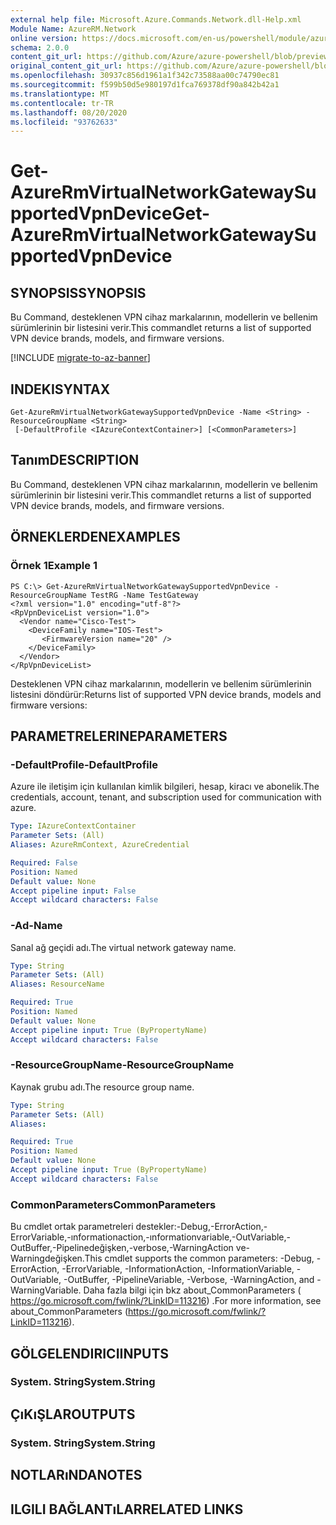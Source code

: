 ```yaml
---
external help file: Microsoft.Azure.Commands.Network.dll-Help.xml
Module Name: AzureRM.Network
online version: https://docs.microsoft.com/en-us/powershell/module/azurerm.network/get-azurermvirtualnetworkgatewaysupportedvpndevice
schema: 2.0.0
content_git_url: https://github.com/Azure/azure-powershell/blob/preview/src/ResourceManager/Network/Commands.Network/help/Get-AzureRmVirtualNetworkGatewaySupportedVpnDevice.md
original_content_git_url: https://github.com/Azure/azure-powershell/blob/preview/src/ResourceManager/Network/Commands.Network/help/Get-AzureRmVirtualNetworkGatewaySupportedVpnDevice.md
ms.openlocfilehash: 30937c856d1961a1f342c73588aa00c74790ec81
ms.sourcegitcommit: f599b50d5e980197d1fca769378df90a842b42a1
ms.translationtype: MT
ms.contentlocale: tr-TR
ms.lasthandoff: 08/20/2020
ms.locfileid: "93762633"
---
```

# <span data-ttu-id="b1a8f-101">Get-AzureRmVirtualNetworkGatewaySupportedVpnDevice</span><span class="sxs-lookup"><span data-stu-id="b1a8f-101">Get-AzureRmVirtualNetworkGatewaySupportedVpnDevice</span></span>

## <span data-ttu-id="b1a8f-102">SYNOPSIS</span><span class="sxs-lookup"><span data-stu-id="b1a8f-102">SYNOPSIS</span></span>
<span data-ttu-id="b1a8f-103">Bu Command, desteklenen VPN cihaz markalarının, modellerin ve bellenim sürümlerinin bir listesini verir.</span><span class="sxs-lookup"><span data-stu-id="b1a8f-103">This commandlet returns a list of supported VPN device brands, models, and firmware versions.</span></span>

[!INCLUDE [migrate-to-az-banner](../../includes/migrate-to-az-banner.md)]

## <span data-ttu-id="b1a8f-104">INDEKI</span><span class="sxs-lookup"><span data-stu-id="b1a8f-104">SYNTAX</span></span>

```
Get-AzureRmVirtualNetworkGatewaySupportedVpnDevice -Name <String> -ResourceGroupName <String>
 [-DefaultProfile <IAzureContextContainer>] [<CommonParameters>]
```

## <span data-ttu-id="b1a8f-105">Tanım</span><span class="sxs-lookup"><span data-stu-id="b1a8f-105">DESCRIPTION</span></span>
<span data-ttu-id="b1a8f-106">Bu Command, desteklenen VPN cihaz markalarının, modellerin ve bellenim sürümlerinin bir listesini verir.</span><span class="sxs-lookup"><span data-stu-id="b1a8f-106">This commandlet returns a list of supported VPN device brands, models, and firmware versions.</span></span>

## <span data-ttu-id="b1a8f-107">ÖRNEKLERDEN</span><span class="sxs-lookup"><span data-stu-id="b1a8f-107">EXAMPLES</span></span>

### <span data-ttu-id="b1a8f-108">Örnek 1</span><span class="sxs-lookup"><span data-stu-id="b1a8f-108">Example 1</span></span>
```
PS C:\> Get-AzureRmVirtualNetworkGatewaySupportedVpnDevice -ResourceGroupName TestRG -Name TestGateway 
<?xml version="1.0" encoding="utf-8"?>
<RpVpnDeviceList version="1.0">
  <Vendor name="Cisco-Test">
    <DeviceFamily name="IOS-Test">
       <FirmwareVersion name="20" />
    </DeviceFamily>
  </Vendor>
</RpVpnDeviceList>
```

<span data-ttu-id="b1a8f-109">Desteklenen VPN cihaz markalarının, modellerin ve bellenim sürümlerinin listesini döndürür:</span><span class="sxs-lookup"><span data-stu-id="b1a8f-109">Returns list of supported VPN device brands, models and firmware versions:</span></span>
<?xml version="1.0" encoding="utf-8"?>
<RpVpnDeviceList version="1.0">
  <Vendor name="Cisco-Test">
    <DeviceFamily name="IOS-Test">
       <FirmwareVersion name="20" />
    </DeviceFamily>
  </Vendor>
</RpVpnDeviceList>

## <span data-ttu-id="b1a8f-110">PARAMETRELERINE</span><span class="sxs-lookup"><span data-stu-id="b1a8f-110">PARAMETERS</span></span>

### <span data-ttu-id="b1a8f-111">-DefaultProfile</span><span class="sxs-lookup"><span data-stu-id="b1a8f-111">-DefaultProfile</span></span>
<span data-ttu-id="b1a8f-112">Azure ile iletişim için kullanılan kimlik bilgileri, hesap, kiracı ve abonelik.</span><span class="sxs-lookup"><span data-stu-id="b1a8f-112">The credentials, account, tenant, and subscription used for communication with azure.</span></span>

```yaml
Type: IAzureContextContainer
Parameter Sets: (All)
Aliases: AzureRmContext, AzureCredential

Required: False
Position: Named
Default value: None
Accept pipeline input: False
Accept wildcard characters: False
```

### <span data-ttu-id="b1a8f-113">-Ad</span><span class="sxs-lookup"><span data-stu-id="b1a8f-113">-Name</span></span>
<span data-ttu-id="b1a8f-114">Sanal ağ geçidi adı.</span><span class="sxs-lookup"><span data-stu-id="b1a8f-114">The virtual network gateway name.</span></span>

```yaml
Type: String
Parameter Sets: (All)
Aliases: ResourceName

Required: True
Position: Named
Default value: None
Accept pipeline input: True (ByPropertyName)
Accept wildcard characters: False
```

### <span data-ttu-id="b1a8f-115">-ResourceGroupName</span><span class="sxs-lookup"><span data-stu-id="b1a8f-115">-ResourceGroupName</span></span>
<span data-ttu-id="b1a8f-116">Kaynak grubu adı.</span><span class="sxs-lookup"><span data-stu-id="b1a8f-116">The resource group name.</span></span>

```yaml
Type: String
Parameter Sets: (All)
Aliases: 

Required: True
Position: Named
Default value: None
Accept pipeline input: True (ByPropertyName)
Accept wildcard characters: False
```

### <span data-ttu-id="b1a8f-117">CommonParameters</span><span class="sxs-lookup"><span data-stu-id="b1a8f-117">CommonParameters</span></span>
<span data-ttu-id="b1a8f-118">Bu cmdlet ortak parametreleri destekler:-Debug,-ErrorAction,-ErrorVariable,-ınformationaction,-ınformationvariable,-OutVariable,-OutBuffer,-Pipelinedeğişken,-verbose,-WarningAction ve-Warningdeğişken.</span><span class="sxs-lookup"><span data-stu-id="b1a8f-118">This cmdlet supports the common parameters: -Debug, -ErrorAction, -ErrorVariable, -InformationAction, -InformationVariable, -OutVariable, -OutBuffer, -PipelineVariable, -Verbose, -WarningAction, and -WarningVariable.</span></span> <span data-ttu-id="b1a8f-119">Daha fazla bilgi için bkz about_CommonParameters ( https://go.microsoft.com/fwlink/?LinkID=113216) .</span><span class="sxs-lookup"><span data-stu-id="b1a8f-119">For more information, see about_CommonParameters (https://go.microsoft.com/fwlink/?LinkID=113216).</span></span>

## <span data-ttu-id="b1a8f-120">GÖLGELENDIRICI</span><span class="sxs-lookup"><span data-stu-id="b1a8f-120">INPUTS</span></span>

### <span data-ttu-id="b1a8f-121">System. String</span><span class="sxs-lookup"><span data-stu-id="b1a8f-121">System.String</span></span>

## <span data-ttu-id="b1a8f-122">ÇıKıŞLAR</span><span class="sxs-lookup"><span data-stu-id="b1a8f-122">OUTPUTS</span></span>

### <span data-ttu-id="b1a8f-123">System. String</span><span class="sxs-lookup"><span data-stu-id="b1a8f-123">System.String</span></span>

## <span data-ttu-id="b1a8f-124">NOTLARıNDA</span><span class="sxs-lookup"><span data-stu-id="b1a8f-124">NOTES</span></span>

## <span data-ttu-id="b1a8f-125">ILGILI BAĞLANTıLAR</span><span class="sxs-lookup"><span data-stu-id="b1a8f-125">RELATED LINKS</span></span>


